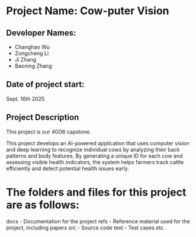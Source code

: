 # Project Name: Cow-puter Vision

## Developer Names:
- Changhao Wu
- Zongcheng Li
- Ji Zhang
- Baoning Zhang

## Date of project start:
Sept. 16th 2025

## Project Description
This project is our 4G06 capstone. 

This project develops an AI-powered application that uses computer vision and deep learning to recognize individual cows by analyzing their back patterns and body features. By generating a unique ID for each cow and assessing visible health indicators, the system helps farmers track cattle efficiently and detect potential health issues early.

# The folders and files for this project are as follows:

docs - Documentation for the project
refs - Reference material used for the project, including papers
src - Source code
test - Test cases
etc.
